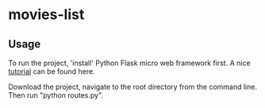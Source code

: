 # movies-list

## Usage

To run the project, 'install' Python Flask micro web framework first. A nice [tutorial](http://blog.miguelgrinberg.com/post/designing-a-restful-api-with-python-and-flask) can be found here.


Download the project, navigate to the root directory from the command line. Then run "python routes.py".
